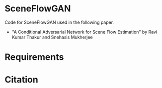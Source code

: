 # SceneFlowGAN

Code for SceneFlowGAN used in the following paper.
* "A Conditional Adversarial Network for Scene Flow Estimation" by
Ravi Kumar Thakur and Snehasis Mukherjee

# Requirements

# Citation
